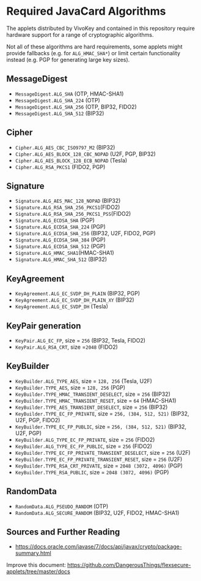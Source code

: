 # Required JavaCard Algorithms

The applets distributed by VivoKey and contained in this repository require hardware support for a range of cryptographic algorithms.

Not all of these algorithms are hard requirements, some applets might provide fallbacks (e.g. for `ALG_HMAC_SHA*`) or limit certain functionality instead (e.g. PGP for generating large key sizes).

## MessageDigest

- `MessageDigest.ALG_SHA` (OTP, HMAC-SHA1)
- `MessageDigest.ALG_SHA_224` (OTP)
- `MessageDigest.ALG_SHA_256` (OTP, BIP32, FIDO2)
- `MessageDigest.ALG_SHA_512` (BIP32)

## Cipher

- `Cipher.ALG_AES_CBC_ISO9797_M2` (BIP32)
- `Cipher.ALG_AES_BLOCK_128_CBC_NOPAD` (U2F, PGP, BIP32)
- `Cipher.ALG_AES_BLOCK_128_ECB_NOPAD` (Tesla)  
- `Cipher.ALG_RSA_PKCS1` (FIDO2, PGP)

## Signature

- `Signature.ALG_AES_MAC_128_NOPAD` (BIP32)
- `Signature.ALG_RSA_SHA_256_PKCS1`(FIDO2)
- `Signature.ALG_RSA_SHA_256_PKCS1_PSS`(FIDO2)
- `Signature.ALG_ECDSA_SHA` (PGP)
- `Signature.ALG_ECDSA_SHA_224` (PGP)
- `Signature.ALG_ECDSA_SHA_256` (BIP32, U2F, FIDO2, PGP)
- `Signature.ALG_ECDSA_SHA_384` (PGP)
- `Signature.ALG_ECDSA_SHA_512` (PGP)
- `Signature.ALG_HMAC_SHA1`(HMAC-SHA1)
- `Signature.ALG_HMAC_SHA_512` (BIP32)

## KeyAgreement

- `KeyAgreement.ALG_EC_SVDP_DH_PLAIN` (BIP32, PGP)
- `KeyAgreement.ALG_EC_SVDP_DH_PLAIN_XY` (BIP32)
- `KeyAgreement.ALG_EC_SVDP_DH` (Tesla)

## KeyPair generation

- `KeyPair.ALG_EC_FP`, size = `256` (BIP32, Tesla, FIDO2)
- `KeyPair.ALG_RSA_CRT`, size =`2048` (FIDO2)

## KeyBuilder

- `KeyBuilder.ALG_TYPE_AES`, size = `128, 256` (Tesla, U2F)
- `KeyBuilder.TYPE_AES`, size = `128, 256` (PGP)
- `KeyBuilder.TYPE_HMAC_TRANSIENT_DESELECT`, size = `256` (BIP32)
- `KeyBuilder.TYPE_HMAC_TRANSIENT_RESET`, size = `64` (HMAC-SHA1)
- `KeyBuilder.TYPE_AES_TRANSIENT_DESELECT`, size = `256` (BIP32)
- `KeyBuilder.TYPE_EC_FP_PRIVATE`, size = `256, (384, 512, 521)` (BIP32, U2F, PGP, FIDO2)
- `KeyBuilder.TYPE_EC_FP_PUBLIC`, size = `256, (384, 512, 521)` (BIP32, U2F, PGP)
- `KeyBuilder.ALG_TYPE_EC_FP_PRIVATE`, size = `256` (FIDO2)
- `KeyBuilder.ALG_TYPE_EC_FP_PUBLIC`, size = `256` (FIDO2)
- `KeyBuilder.TYPE_EC_FP_PRIVATE_TRANSIENT_DESELECT`, size = `256` (U2F)
- `KeyBuilder.TYPE_EC_FP_PRIVATE_TRANSIENT_RESET`, size = `256` (U2F)
- `KeyBuilder.TYPE_RSA_CRT_PRIVATE`, size = `2048 (3072, 4096)` (PGP)
- `KeyBuilder.TYPE_RSA_PUBLIC`, size = `2048 (3072, 4096)` (PGP)

## RandomData

- `RandomData.ALG_PSEUDO_RANDOM` (OTP)
- `RandomData.ALG_SECURE_RANDOM` (BIP32, U2F, FIDO2, HMAC-SHA1)

## Sources and Further Reading

- https://docs.oracle.com/javase/7/docs/api/javax/crypto/package-summary.html

Improve this document: https://github.com/DangerousThings/flexsecure-applets/tree/master/docs
